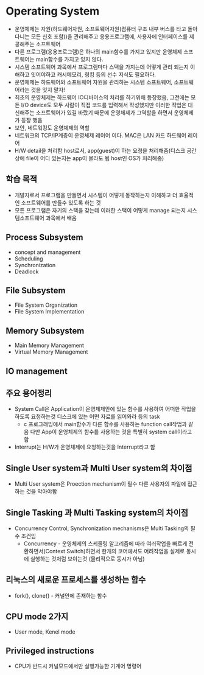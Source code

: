 # Operating System 
* 운영체제는 자원(하드웨어자원, 소프트웨어자원(컴퓨터 구조 내부 버스를 타고 돌아다니는 모든 신호 포함))을 관리해주고 응용프로그램에, 사용자에 인터페이스를 제공해주는 소프트웨어
* 다른 프로그램(응용프로그램)은 하나의 main함수를 가지고 있지만 운영체제 소프트웨어는 main함수를 가지고 있지 않다.
* 시스템 소프트웨어 과목에서 프로그램마다 스택을 가지는데 어떻게 관리 되는지 이해하고 잇어야하고 캐시메모리, 링킹 등의 선수 지식도 필요하다.
* 운영체제는 하드웨어와 소프트웨어 자원을 관리하는 시스템 소프트웨어, 소프트웨어라는 것을 잊지 말자!
* 최초의 운영체제는 하드웨어 IO디바이스의 처리를 하기위해 등장했음, 그전에는 모든 I/O device도 모두 사람이 직접 코드를 입력해서 작성했지만 이러한 작업은 대신해주는 소프트웨어가 있길 바랐기 때문에 운영체제가 그역할을 하면서 운영체제가 등장 했음
* 보안, 네트워킹도 운영체제의 역할
* 네트워크의 TCP/IP계층이 운영체제 레이어 이다. MAC은 LAN 카드 하드웨어 레이어
* H/W detail을 처리함 host로서, app(guest)이 하는 요청을 처리해줌(디스크 공간상에 file이 어디 있는지는 app이 몰라도 됨 host인 OS가 처리해줌)

## 학습 목적
* 개발자로서 프로그램을 만들면서 시스템이 어떻게 동작하는지 이해하고 더 효율적인 소프트웨어를 만들수 있도록 하는 것
* 모든 프로그램은 자기의 스택을 갖는데 이러한 스택이 어떻게 manage 되는지 시스템소프트웨어 과목에서 배움

## Process Subsystem
* concept and management
* Scheduling
* Synchronization
* Deadlock
## File Subsystem
* File System Organization
* File System Implementation
## Memory Subsystem
* Main Memory Management
* Virtual Memory Management

## IO management


## 주요 용어정리
* System Call은 Application이 운영체제안에 있는 함수를 사용하여 어떠한 작업을 하도록 요청하는것 디스크에 있는 어떤 자료를 읽어와라 등의 task
    * c 프로그래밍에서 main함수가 다른 함수를 사용하는 function call작업과 같음 다만 App이 운영체제의 함수를 사용하는 것을 특별히 system call이라고 함
* Interrupt는 H/W가 운영체제에 요청하는것을 Interrupt라고 함

## Single User system과 Multi User system의 차이점
* Multi User system은 Proection mechanism이 필수 다른 사용자의 파일에 접근하는 것을 막아야함

## Single Tasking 과 Multi Tasking system의 차이점
* Concurrency Control, Synchronization mechanisms은 Multi Tasking의 필수 조건임
    * Concurrency - 운영체제의 스케줄링 알고리즘에 따라 여러작업을 빠르게 전환하면서(Context Switch)하면서 한개의 코어에서도 어려작업을 실제로 동시에 실행하는 것처럼 보이는것 (물리적으로 동시가 아님)

## 리눅스의 새로운 프로세스를 생성하는 함수
* fork(), clone() - 커널안에 존재하는 함수

## CPU mode 2가지
* User mode, Kenel mode

## Privileged instructions
* CPU가 반드시 커널모드에서만 실행가능한 기계어 명령어